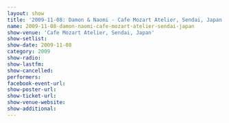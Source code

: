 ```yaml
---
layout: show
title: '2009-11-08: Damon & Naomi - Cafe Mozart Atelier, Sendai, Japan'
name: 2009-11-08-damon-naomi-cafe-mozart-atelier-sendai-japan
show-venue: 'Cafe Mozart Atelier, Sendai, Japan'
show-setlist: 
show-date: 2009-11-08
category: 2009
show-radio: 
show-lastfm: 
show-cancelled: 
performers: 
facebook-event-url: 
show-poster-url: 
show-ticket-url: 
show-venue-website: 
show-additional: 
---
```


